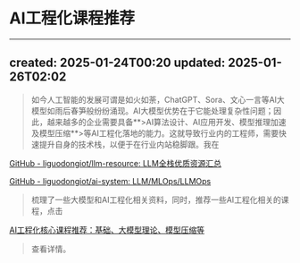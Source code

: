 # AI工程化课程推荐
* * *

created: 2025-01-24T00:20 updated: 2025-01-26T02:02
---------------------------------------------------

> 如今人工智能的发展可谓是如火如荼，ChatGPT、Sora、文心一言等AI大模型如雨后春笋般纷纷涌现。AI大模型优势在于它能处理复杂性问题；因此，越来越多的企业需要具备\*\*>AI算法设计、AI应用开发、模型推理加速及模型压缩\*\*>等AI工程化落地的能力。这就导致行业内的工程师，需要快速提升自身的技术栈，以便于在行业内站稳脚跟。我在

[GitHub - liguodongiot/llm-resource: LLM全栈优质资源汇总](https://github.com/liguodongiot/llm-resource)

[GitHub - liguodongiot/ai-system: LLM/MLOps/LLMOps](https://github.com/liguodongiot/ai-system)

> 梳理了一些大模型和AI工程化相关资料，同时，推荐一些AI工程化相关的课程，点击

[AI工程化核心课程推荐：基础、大模型理论、模型压缩等](https://mp.weixin.qq.com/s?__biz=MzU3Mzg5ODgxMg==&mid=2247488019&idx=1&sn=90ca4657a643431f21df44fa199e695f&chksm=fd3bfb40ca4c72565fdb91717c8a27739bcb71d10fae89c7994f141d375d21059be19e702164&token=701439972&lang=zh_CN#rd)

> 查看详情。